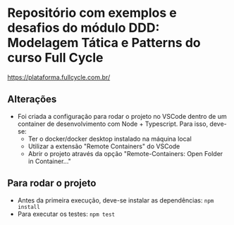 # Repositório com exemplos e desafios do módulo DDD: Modelagem Tática e Patterns do curso Full Cycle

https://plataforma.fullcycle.com.br/

## Alterações

- Foi criada a configuração para rodar o projeto no VSCode dentro de um container de desenvolvimento com Node + Typescript. Para isso, deve-se:     
    - Ter o docker/docker desktop instalado na máquina local
    - Utilizar a extensão "Remote Containers" do VSCode
    - Abrir o projeto através da opção "Remote-Containers: Open Folder in Container..."

## Para rodar o projeto

- Antes da primeira execução, deve-se instalar as dependências:
`npm install`
- Para executar os testes:
`npm test`
